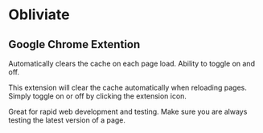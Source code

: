 # Obliviate
Google Chrome Extention
----
Automatically clears the cache on each page load. Ability to toggle on and off.

This extension will clear the cache automatically when reloading pages. Simply toggle on or off by clicking the extension icon.

Great for rapid web development and testing. Make sure you are always testing the latest version of a page.
